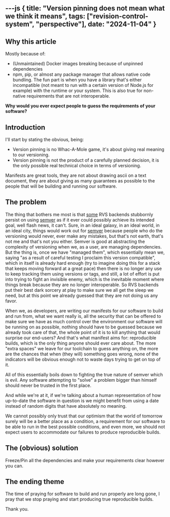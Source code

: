 ---js
{
	title: "Version pinning does not mean what we think it means",
	tags: ["revision-control-system", "perspective"],
	date: "2024-11-04"
}
---

## Why this article

Mostly because of:

- (Unmaintained) Docker images breaking because of unpinned dependencies
- npm, pip, or almost any package manager that allows native code bundling. The fun part is when you have a library that's either incompatible (not meant to run with a certain version of Node.js for example) with the runtime or your system. This is also true for non-native requirements that are not interoperable.

**Why would you ever expect people to guess the requirements of your software?**

## Introduction

I'll start by stating the obvious, being:

- Version pinning is no Whac-A-Mole game, it's about giving real meaning to our versioning.
- Version pinning is not the product of a carefully planned decision, it is the only possible real technical choice in terms of versioning.

Manifests are great tools, they are not about drawing ascii on a text document, they are about giving as many guarantees as possible to the people that will be building and running our software.

## The problem

The thing that bothers me most is that [some][1] RVS backends stubbornly persist on using [semver][2] as if it ever could possibly achieve its intended goal, well flash news, it can't. Sure, in an ideal galaxy, in an ideal world, in an ideal city, things would work out for [semver][2] because people who do the versioning would never, ever make any mistakes, but that's not earth, that's not me and that's not you either. Semver is good at abstracting the complexity of versioning when we, as a user, are managing dependencies. But the thing is, once we have "managed them", which essentially mean we, saying "as a result of careful testing I proclaim this version compatible", which in itself is already hard enough (try to imagine doing this for a stack that keeps moving forward at a great pace) then there is no longer any use to keep tracking them using versions or tags, and still, a lot of effort is put into trying to fight an invisible enemy, which is the inevitable moment where things break because they are no longer interoperable. So RVS backends put their best dark sorcery at play to make sure we all get the sleep we need, but at this point we already guessed that they are not doing us any favor.

When we, as developers,  are writing our manifests for our software to build and run from, what we want really is, all the security that can be offered to make sure we have as much control over the environment our software will be running on as possible, nothing should have to be guessed because we already took care of that, the whole point of it is to kill anything that would surprise our end-users? And that's what manifest aims for: reproducible builds, which is the only thing anyone should ever care about. The more "extra spaces" we leave for our toolchain to guess anything on, the more are the chances that when (they will) something goes wrong, none of the indicators will be obvious enough not to waste days trying to get on top of it. 

All of this essentially boils down to fighting the true nature of semver which is evil. Any software attempting to "solve" a problem bigger than himself should never be trusted in the first place.

And while we're at it, if we're talking about a human representation of how up-to-date the software in question is we might benefit from using a date instead of random digits that have absolutely no meaning. 

We cannot possibly only trust that our optimism that the world of tomorrow surely will be a better place as a condition, a requirement for our software to be able to run in the best possible conditions, and even more, we should not expect users to accommodate our failures to produce reproducible builds.

## The (obvious) solution

Freeze/Pin all the dependencies and make your requirements clear however you can.

## The ending theme

The time of praying for software to build and run properly are long gone, I pray that we stop praying and start producing true reproducible builds.

Thank you.

[1]: https://docs.npmjs.com/cli/v9/configuring-npm/package-lock-json
[2]: https://semver.org
